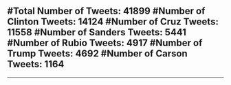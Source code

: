 #Total Number of Tweets: 41899 
#Number of Clinton Tweets: 14124
#Number of Cruz Tweets: 11558
#Number of Sanders Tweets: 5441
#Number of Rubio Tweets: 4917
#Number of Trump Tweets: 4692
#Number of Carson Tweets: 1164
---
---
